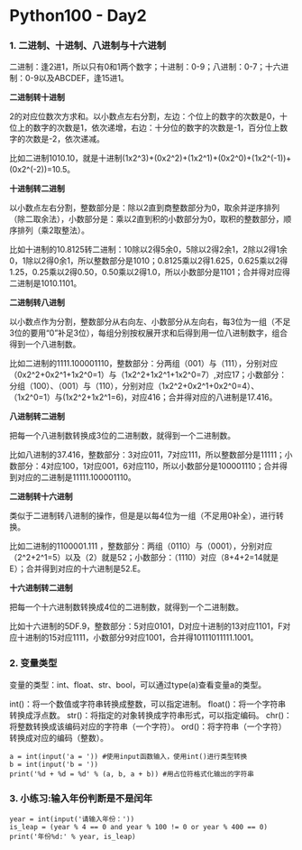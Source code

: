 # Python100 - Day2

### 1. 二进制、十进制、八进制与十六进制

二进制：逢2进1，所以只有0和1两个数字；十进制：0-9；八进制：0-7；十六进制：0-9以及ABCDEF，逢15进1。

**二进制转十进制**

2的对应位数次方求和。以小数点左右分割，左边：个位上的数字的次数是0，十位上的数字的次数是1，依次递增，右边：十分位的数字的次数是-1，百分位上数字的次数是-2，依次递减。

比如二进制1010.10，就是十进制(1x2^3)+(0x2^2)+(1x2^1)+(0x2^0)+(1x2^(-1))+(0x2^(-2))=10.5。

**十进制转二进制**

以小数点左右分割，整数部分是：除以2直到商整数部分为0，取余并逆序排列（除二取余法），小数部分是：乘以2直到积的小数部分为0，取积的整数部分，顺序排列（乘2取整法）。

比如十进制的10.8125转二进制：10除以2得5余0，5除以2得2余1，2除以2得1余0，1除以2得0余1，所以整数部分是1010；0.8125乘以2得1.625，0.625乘以2得1.25，0.25乘以2得0.50，0.50乘以2得1.0，所以小数部分是1101；合并得对应得二进制是1010.1101。

**二进制转八进制**

以小数点作为分割，整数部分从右向左、小数部分从左向右，每3位为一组（不足3位的要用“0”补足3位），每组分别按权展开求和后得到用一位八进制数字，组合得到一个八进制数。

比如二进制的1111.100001110，整数部分：分两组（001）与（111），分别对应（0x2^2+0x2^1+1x2^0=1）与（1x2^2+1x2^1+1x2^0=7）,对应17；小数部分：分组（100）、（001）与（110），分别对应（1x2^2+0x2^1+0x2^0=4）、（1x2^0=1）与(1x2^2+1x2^1=6)，对应416；合并得对应的八进制是17.416。

**八进制转二进制**

把每一个八进制数转换成3位的二进制数，就得到一个二进制数。

比如八进制的37.416，整数部分：3对应011，7对应111，所以整数部分是11111；小数部分：4对应100，1对应001，6对应110，所以小数部分是100001110；合并得到对应的二进制是11111.100001110。

**二进制转十六进制**

类似于二进制转八进制的操作，但是是以每4位为一组（不足用0补全），进行转换。

比如二进制的1100001.111 ，整数部分：两组（0110）与（0001），分别对应（2^2+2^1=5）以及（2）就是52；小数部分：（1110）对应（8+4+2=14就是E）；合并得到对应的十六进制是52.E。

**十六进制转二进制**

把每一个十六进制数转换成4位的二进制数，就得到一个二进制数。

比如十六进制的5DF.9，整数部分：5对应0101，D对应十进制的13对应1101，F对应十进制的15对应1111，小数部分9对应1001，合并得10111011111.1001。

### 2. 变量类型

变量的类型：int、float、str、bool，可以通过type(a)查看变量a的类型。

int()：将一个数值或字符串转换成整数，可以指定进制。
float()：将一个字符串转换成浮点数。
str()：将指定的对象转换成字符串形式，可以指定编码。
chr()：将整数转换成该编码对应的字符串（一个字符）。
ord()：将字符串（一个字符）转换成对应的编码（整数）。

	a = int(input('a = ')) #使用input函数输入，使用int()进行类型转换
	b = int(input('b = '))
	print('%d + %d = %d' % (a, b, a + b)) #用占位符格式化输出的字符串


### 3. 小练习:输入年份判断是不是闰年

	year = int(input('请输入年份：'))
	is_leap = (year % 4 == 0 and year % 100 != 0 or year % 400 == 0)
	print('年份%d:' % year, is_leap)